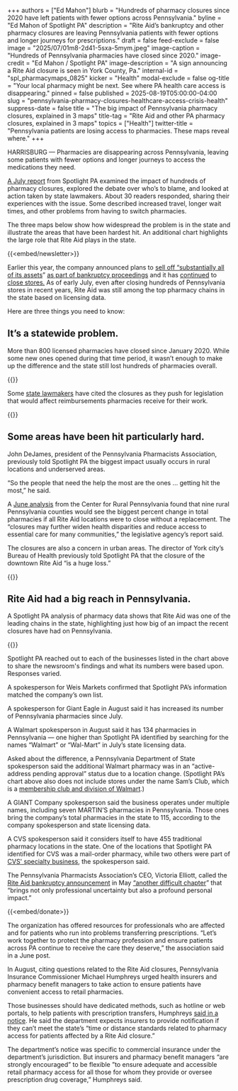 +++
authors = ["Ed Mahon"]
blurb = "Hundreds of pharmacy closures since 2020 have left patients with fewer options across Pennsylvania."
byline = "Ed Mahon of Spotlight PA"
description = "Rite Aid’s bankruptcy and other pharmacy closures are leaving Pennsylvania patients with fewer options and longer journeys for prescriptions."
draft = false
feed-exclude = false
image = "2025/07/01m8-2d41-5sxa-5mym.jpeg"
image-caption = "Hundreds of Pennsylvania pharmacies have closed since 2020."
image-credit = "Ed Mahon / Spotlight PA"
image-description = "A sign announcing a Rite Aid closure is seen in York County, Pa."
internal-id = "spl_pharmacymaps_0825"
kicker = "Health"
modal-exclude = false
og-title = "Your local pharmacy might be next. See where PA health care access is disappearing."
pinned = false
published = 2025-08-19T05:00:00-04:00
slug = "pennsylvania-pharmacy-closures-healthcare-access-crisis-health"
suppress-date = false
title = "The big impact of Pennsylvania pharmacy closures, explained in 3 maps"
title-tag = "Rite Aid and other PA pharmacy closures, explained in 3 maps"
topics = ["Health"]
twitter-title = "Pennsylvania patients are losing access to pharmacies. These maps reveal where."
+++

HARRISBURG — Pharmacies are disappearing across Pennsylvania, leaving some patients with fewer options and longer journeys to access the medications they need.

<a href="https://www.spotlightpa.org/news/2025/07/health-pennsylvania-drugstore-closures-healthcare-access/#:~:text=by%20Ed%20Mahon%20of%20Spotlight%20PA%20%7C%20July%2024%2C%202025&amp;text=HARRISBURG%20%E2%80%94%20Hundreds%20of%20pharmacies%20across,to%20stave%20off%20more%20closures.">A July report</a> from Spotlight PA examined the impact of hundreds of pharmacy closures, explored the debate over who’s to blame, and looked at action taken by state lawmakers. About 30 readers responded, sharing their experiences with the issue. Some described increased travel, longer wait times, and other problems from having to switch pharmacies.

The three maps below show how widespread the problem is in the state and illustrate the areas that have been hardest hit. An additional chart highlights the large role that Rite Aid plays in the state.

{{<embed/newsletter>}}

Earlier this year, the company announced plans to <a href="https://news.riteaid.com/press-releases/press-release-details/2025/Rite-Aid-Is-Pursuing-a-Strategic-and-Value-Maximizing-Sale-Process/default.aspx">sell off “substantially all of its assets</a>” <a href="https://www.inquirer.com/business/inq2/rite-aid-closing-bankruptcy-timeline-20250604.html">as part of bankruptcy proceedings</a> and it has <a href="https://www.pennlive.com/business/2025/08/closings-continue-11-more-rite-aid-stores-to-close.html">continued</a> to <a href="https://www.riteaid.com/new-pharmacy-location">close stores.</a> As of early July, even after closing hundreds of Pennsylvania stores in recent years, Rite Aid was still among the top pharmacy chains in the state based on licensing data.

Here are three things you need to know:

## It’s a statewide problem.

More than 800 licensed pharmacies have closed since January 2020. While some new ones opened during that time period, it wasn’t enough to make up the difference and the state still lost hundreds of pharmacies overall.

{{<datawrapper src="https://datawrapper.dwcdn.net/PSbhj/6/" height="525" >}}

Some <a href="https://www.palegis.us/senate/co-sponsorship/memo?memoID=47047">state lawmakers</a> have cited the closures as they push for legislation that would affect reimbursements pharmacies receive for their work.

{{<datawrapper src="https://datawrapper.dwcdn.net/HY20m/14/" height="641" >}}

## Some areas have been hit particularly hard.

John DeJames, president of the Pennsylvania Pharmacists Association, previously told Spotlight PA the biggest impact usually occurs in rural locations and underserved areas.

“So the people that need the help the most are the ones … getting hit the most,” he said.

A <a href="https://www.rural.pa.gov/download.cfm?file=Resources/PDFs/Pharmacy%20Deserts%20in%20Rural%20Pennsylvania.pdf">June analysis</a> from the Center for Rural Pennsylvania found that nine rural Pennsylvania counties would see the biggest percent change in total pharmacies if all Rite Aid locations were to close without a replacement. The “closures may further widen health disparities and reduce access to essential care for many communities,” the legislative agency’s report said.

The closures are also a concern in urban areas. The director of York city’s Bureau of Health previously told Spotlight PA that the closure of the downtown Rite Aid “is a huge loss.”

{{<datawrapper src="https://datawrapper.dwcdn.net/VLUSC/9/" height="543" >}}

## Rite Aid had a big reach in Pennsylvania.

A Spotlight PA analysis of pharmacy data shows that Rite Aid was one of the leading chains in the state, highlighting just how big of an impact the recent closures have had on Pennsylvania.

{{<datawrapper src="https://datawrapper.dwcdn.net/6hQfA/20/" height="399" >}}

Spotlight PA reached out to each of the businesses listed in the chart above to share the newsroom&#39;s findings and what its numbers were based upon. Responses varied.

A spokesperson for Weis Markets confirmed that Spotlight PA’s information matched the company’s own list.

A spokesperson for Giant Eagle in August said it has increased its number of Pennsylvania pharmacies since July.

A Walmart spokesperson in August said it has 134 pharmacies in Pennsylvania — one higher than Spotlight PA identified by searching for the names “Walmart” or “Wal-Mart” in July’s state licensing data.

Asked about the difference, a Pennsylvania Department of State spokesperson said the additional Walmart pharmacy was in an “active-address pending approval” status due to a location change. (Spotlight PA’s chart above also does not include stores under the name Sam’s Club, which is a <a href="https://corporate.walmart.com/about/samsclub/news/2025/04/11/sams-club-unveils-ambitious-growth-strategy-at-2025-investment-community-meeting">membership club and division of Walmart</a>.)

A GIANT Company spokesperson said the business operates under multiple names, including seven MARTIN’S pharmacies in Pennsylvania. Those ones bring the company’s total pharmacies in the state to 115, according to the company spokesperson and state licensing data.

A CVS spokesperson said it considers itself to have 455 traditional pharmacy locations in the state. One of the locations that Spotlight PA identified for CVS was a mail-order pharmacy, while two others were part of <a href="https://www.cvshealth.com/services/pharmacy/specialty-pharmacy.html">CVS&#39; specialty business</a>, the spokesperson said.

The Pennsylvania Pharmacists Association’s CEO, Victoria Elliott, called the <a href="https://apnews.com/article/rite-aid-bankruptcy-closing-stores-e524d3cc1b02e878c656bef75a8120b1">Rite Aid bankruptcy announcement</a> in May <a href="https://www.papharmacists.com/news/700660/Important-Message-from-PPA.htm?fbclid=IwY2xjawMCANZleHRuA2FlbQIxMABicmlkETFwZGowYzRzOFFreHg0QndhAR44-cjq5w9GkYAlwGJ5Wfs2PLZ2ba8prChm3yROyWBbkFUYJgPTLRxKX6psFw_aem_A2mH43E192070CSl9c50YA">“another difficult chapter</a>” that “brings not only professional uncertainty but also a profound personal impact.”

{{<embed/donate>}}

The organization has offered resources for professionals who are affected and for patients who run into problems transferring prescriptions. “Let’s work together to protect the pharmacy profession and ensure patients across PA continue to receive the care they deserve,” the association said in a June post.

In August, citing questions related to the Rite Aid closures, Pennsylvania Insurance Commissioner Michael Humphreys urged health insurers and pharmacy benefit managers to take action to ensure patients have convenient access to retail pharmacies.

Those businesses should have dedicated methods, such as hotline or web portals, to help patients with prescription transfers, Humphreys <a href="https://www.pacodeandbulletin.gov/Display/pabull?file=/secure/pabulletin/data/vol55/55-32/1086.html">said in a notice</a>. He said the department expects insurers to provide notification if they can’t meet the state’s “time or distance standards related to pharmacy access for patients affected by a Rite Aid closure.”

The department’s notice was specific to commercial insurance under the department’s jurisdiction. But insurers and pharmacy benefit managers “are strongly encouraged” to be flexible ”to ensure adequate and accessible retail pharmacy access for all those for whom they provide or oversee prescription drug coverage,” Humphreys said.

